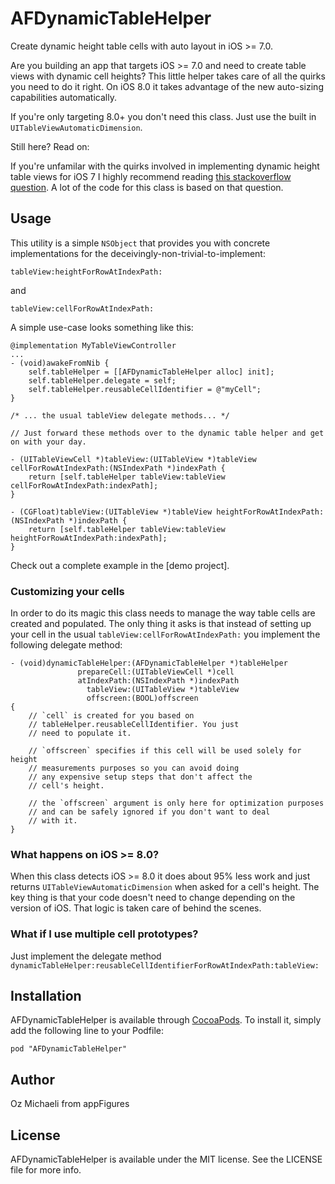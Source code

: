 # AFDynamicTableHelper

Create dynamic height table cells with auto layout in iOS >= 7.0.

Are you building an app that targets iOS >= 7.0 and need to create table views with dynamic cell heights? This little helper takes care of all the quirks you need to do it right. On iOS 8.0 it takes advantage of the new auto-sizing capabilities automatically.

If you're only targeting 8.0+ you don't need this class. Just use the built in `UITableViewAutomaticDimension`.

Still here? Read on:

If you're unfamilar with the quirks involved in implementing dynamic height table views for iOS 7 I highly recommend reading [this stackoverflow question](http://stackoverflow.com/questions/18746929/using-auto-layout-in-uitableview-for-dynamic-cell-layouts-variable-row-heights). A lot of the code for this class is based on that question.

## Usage

This utility is a simple `NSObject` that provides you with concrete implementations for the deceivingly-non-trivial-to-implement:

    tableView:heightForRowAtIndexPath:

and

    tableView:cellForRowAtIndexPath:

A simple use-case looks something like this:

    @implementation MyTableViewController
    ...
    - (void)awakeFromNib {
        self.tableHelper = [[AFDynamicTableHelper alloc] init];
        self.tableHelper.delegate = self;
        self.tableHelper.reusableCellIdentifier = @"myCell";
    }
    
    /* ... the usual tableView delegate methods... */
    
    // Just forward these methods over to the dynamic table helper and get on with your day.
    
    - (UITableViewCell *)tableView:(UITableView *)tableView cellForRowAtIndexPath:(NSIndexPath *)indexPath {
        return [self.tableHelper tableView:tableView cellForRowAtIndexPath:indexPath];
    }
    
    - (CGFloat)tableView:(UITableView *)tableView heightForRowAtIndexPath:(NSIndexPath *)indexPath {
        return [self.tableHelper tableView:tableView heightForRowAtIndexPath:indexPath];
    }

Check out a complete example in the [demo project].

### Customizing your cells

In order to do its magic this class needs to manage the way table cells are created and populated. The only thing it asks is that instead of setting up your cell in the usual `tableView:cellForRowAtIndexPath:` you implement the following delegate method:

    - (void)dynamicTableHelper:(AFDynamicTableHelper *)tableHelper
                   prepareCell:(UITableViewCell *)cell
                   atIndexPath:(NSIndexPath *)indexPath
                     tableView:(UITableView *)tableView
                     offscreen:(BOOL)offscreen
    {
        // `cell` is created for you based on
        // tableHelper.reusableCellIdentifier. You just
        // need to populate it.
    
        // `offscreen` specifies if this cell will be used solely for height
        // measurements purposes so you can avoid doing
        // any expensive setup steps that don't affect the
        // cell's height.
    
        // the `offscreen` argument is only here for optimization purposes
        // and can be safely ignored if you don't want to deal
        // with it.
    }

### What happens on iOS >= 8.0?

When this class detects iOS >= 8.0 it does about 95% less work and just returns `UITableViewAutomaticDimension` when asked for a cell's height. The key thing is that your code doesn't need to change depending on the version of iOS. That logic is taken care of behind the scenes.

### What if I use multiple cell prototypes?

Just implement the delegate method `dynamicTableHelper:reusableCellIdentifierForRowAtIndexPath:tableView:`

## Installation

AFDynamicTableHelper is available through [CocoaPods](http://cocoapods.org). To install
it, simply add the following line to your Podfile:

    pod "AFDynamicTableHelper"

## Author

Oz Michaeli from appFigures

## License

AFDynamicTableHelper is available under the MIT license. See the LICENSE file for more info.

